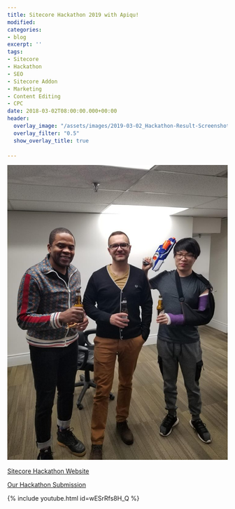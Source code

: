 ```yaml
---
title: Sitecore Hackathon 2019 with Apiqu!
modified: 
categories:
- blog
excerpt: ''
tags:
- Sitecore
- Hackathon
- SEO
- Sitecore Addon
- Marketing
- Content Editing
- CPC
date: 2018-03-02T08:00:00.000+00:00
header:
  overlay_image: "/assets/images/2019-03-02_Hackathon-Result-Screenshot.png"
  overlay_filter: "0.5"
  show_overlay_title: true

---
```

![](/assets/images/sitecore-hackathon-grouppic.jpg)

[Sitecore Hackathon Website](http://www.sitecorehackathon.org/sitecore-hackathon-2019/)

[Our Hackathon Submission](https://github.com/Sitecore-Hackathon/2019-The-Knights-Who-Say-Ni)

{% include youtube.html id=wESrRfs8H_Q %}